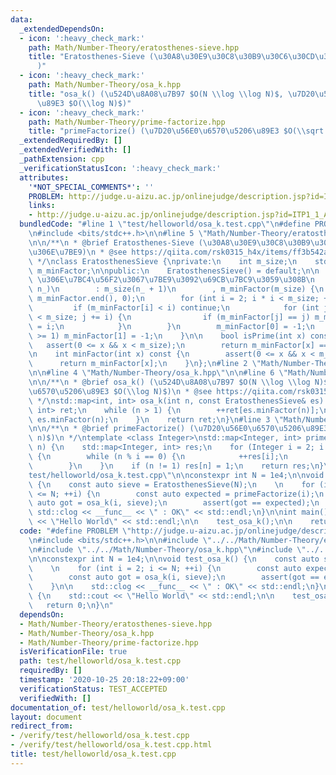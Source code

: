 ```yaml
---
data:
  _extendedDependsOn:
  - icon: ':heavy_check_mark:'
    path: Math/Number-Theory/eratosthenes-sieve.hpp
    title: "Eratosthenes-Sieve (\u30A8\u30E9\u30C8\u30B9\u30C6\u30CD\u30B9\u306E\u7BE9\
      )"
  - icon: ':heavy_check_mark:'
    path: Math/Number-Theory/osa_k.hpp
    title: "osa_k() (\u524D\u8A08\u7B97 $O(N \\log \\log N)$, \u7D20\u56E0\u6570\u5206\
      \u89E3 $O(\\log N)$)"
  - icon: ':heavy_check_mark:'
    path: Math/Number-Theory/prime-factorize.hpp
    title: "primeFactorize() (\u7D20\u56E0\u6570\u5206\u89E3 $O(\\sqrt n)$)"
  _extendedRequiredBy: []
  _extendedVerifiedWith: []
  _pathExtension: cpp
  _verificationStatusIcon: ':heavy_check_mark:'
  attributes:
    '*NOT_SPECIAL_COMMENTS*': ''
    PROBLEM: http://judge.u-aizu.ac.jp/onlinejudge/description.jsp?id=ITP1_1_A
    links:
    - http://judge.u-aizu.ac.jp/onlinejudge/description.jsp?id=ITP1_1_A
  bundledCode: "#line 1 \"test/helloworld/osa_k.test.cpp\"\n#define PROBLEM \"http://judge.u-aizu.ac.jp/onlinejudge/description.jsp?id=ITP1_1_A\"\
    \n#include <bits/stdc++.h>\n\n#line 5 \"Math/Number-Theory/eratosthenes-sieve.hpp\"\
    \n\n/**\n * @brief Eratosthenes-Sieve (\u30A8\u30E9\u30C8\u30B9\u30C6\u30CD\u30B9\
    \u306E\u7BE9)\n * @see https://qiita.com/rsk0315_h4x/items/ff3b542a4468679fb409\n\
    \ */\nclass EratosthenesSieve {\nprivate:\n    int m_size;\n    std::vector<int>\
    \ m_minFactor;\n\npublic:\n    EratosthenesSieve() = default;\n\n    //! [0, n]\
    \ \u306E\u7BC4\u56F2\u3067\u7BE9\u3092\u69CB\u7BC9\u3059\u308B\n    explicit EratosthenesSieve(int\
    \ n_)\n        : m_size(n_ + 1)\n        , m_minFactor(m_size) {\n        std::iota(m_minFactor.begin(),\
    \ m_minFactor.end(), 0);\n        for (int i = 2; i * i < m_size; ++i) {\n   \
    \         if (m_minFactor[i] < i) continue;\n            for (int j = i * i; j\
    \ < m_size; j += i) {\n                if (m_minFactor[j] == j) m_minFactor[j]\
    \ = i;\n            }\n        }\n        m_minFactor[0] = -1;\n        if (n_\
    \ >= 1) m_minFactor[1] = -1;\n    }\n\n    bool isPrime(int x) const {\n     \
    \   assert(0 <= x && x < m_size);\n        return m_minFactor[x] == x;\n    }\n\
    \n    int minFactor(int x) const {\n        assert(0 <= x && x < m_size);\n  \
    \      return m_minFactor[x];\n    }\n};\n#line 2 \"Math/Number-Theory/osa_k.hpp\"\
    \n\n#line 4 \"Math/Number-Theory/osa_k.hpp\"\n\n#line 6 \"Math/Number-Theory/osa_k.hpp\"\
    \n\n/**\n * @brief osa_k() (\u524D\u8A08\u7B97 $O(N \\log \\log N)$, \u7D20\u56E0\
    \u6570\u5206\u89E3 $O(\\log N)$)\n * @see https://qiita.com/rsk0315_h4x/items/ff3b542a4468679fb409\n\
    \ */\nstd::map<int, int> osa_k(int n, const EratosthenesSieve& es) {\n    std::map<int,\
    \ int> ret;\n    while (n > 1) {\n        ++ret[es.minFactor(n)];\n        n /=\
    \ es.minFactor(n);\n    }\n    return ret;\n}\n#line 3 \"Math/Number-Theory/prime-factorize.hpp\"\
    \n\n/**\n * @brief primeFactorize() (\u7D20\u56E0\u6570\u5206\u89E3 $O(\\sqrt\
    \ n)$)\n */\ntemplate <class Integer>\nstd::map<Integer, int> primeFactorize(Integer\
    \ n) {\n    std::map<Integer, int> res;\n    for (Integer i = 2; i * i <= n; ++i)\
    \ {\n        while (n % i == 0) {\n            ++res[i];\n            n /= i;\n\
    \        }\n    }\n    if (n != 1) res[n] = 1;\n    return res;\n}\n#line 7 \"\
    test/helloworld/osa_k.test.cpp\"\n\nconstexpr int N = 1e4;\n\nvoid test_osa_k()\
    \ {\n    const auto sieve = EratosthenesSieve(N);\n    \n    for (int i = 2; i\
    \ <= N; ++i) {\n        const auto expected = primeFactorize(i);\n        const\
    \ auto got = osa_k(i, sieve);\n        assert(got == expected);\n    }\n\n   \
    \ std::clog << __func__ << \" : OK\" << std::endl;\n}\n\nint main() {\n    std::cout\
    \ << \"Hello World\" << std::endl;\n\n    test_osa_k();\n\n    return 0;\n}\n"
  code: "#define PROBLEM \"http://judge.u-aizu.ac.jp/onlinejudge/description.jsp?id=ITP1_1_A\"\
    \n#include <bits/stdc++.h>\n\n#include \"../../Math/Number-Theory/eratosthenes-sieve.hpp\"\
    \n#include \"../../Math/Number-Theory/osa_k.hpp\"\n#include \"../../Math/Number-Theory/prime-factorize.hpp\"\
    \n\nconstexpr int N = 1e4;\n\nvoid test_osa_k() {\n    const auto sieve = EratosthenesSieve(N);\n\
    \    \n    for (int i = 2; i <= N; ++i) {\n        const auto expected = primeFactorize(i);\n\
    \        const auto got = osa_k(i, sieve);\n        assert(got == expected);\n\
    \    }\n\n    std::clog << __func__ << \" : OK\" << std::endl;\n}\n\nint main()\
    \ {\n    std::cout << \"Hello World\" << std::endl;\n\n    test_osa_k();\n\n \
    \   return 0;\n}\n"
  dependsOn:
  - Math/Number-Theory/eratosthenes-sieve.hpp
  - Math/Number-Theory/osa_k.hpp
  - Math/Number-Theory/prime-factorize.hpp
  isVerificationFile: true
  path: test/helloworld/osa_k.test.cpp
  requiredBy: []
  timestamp: '2020-10-25 20:18:22+09:00'
  verificationStatus: TEST_ACCEPTED
  verifiedWith: []
documentation_of: test/helloworld/osa_k.test.cpp
layout: document
redirect_from:
- /verify/test/helloworld/osa_k.test.cpp
- /verify/test/helloworld/osa_k.test.cpp.html
title: test/helloworld/osa_k.test.cpp
---
```

